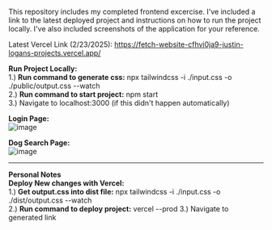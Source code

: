 This repository includes my completed frontend excercise. I've included a link to the latest deployed project and instructions on how to run the project locally. I've also included screenshots of the application for your reference.

Latest Vercel Link (2/23/2025): https://fetch-website-cfhvi0ja9-justin-logans-projects.vercel.app/

**Run Project Locally:** <br />
1.) **Run command to generate css:** npx tailwindcss -i ./input.css -o ./public/output.css --watch <br />
2.) **Run command to start project:** npm start <br />
3.) Navigate to localhost:3000 (if this didn't happen automatically) <br />

**Login Page:**<br />
![image](https://github.com/user-attachments/assets/cac75cdc-761c-4fd1-850f-452e096652da)

**Dog Search Page:**<br />
![image](https://github.com/user-attachments/assets/ebc5332a-e23f-4652-aa0b-b703786a468c)

________________________________________________________________
**Personal Notes**<br />
**Deploy New changes with Vercel:** <br />
1.) **Get output.css into dist file:** npx tailwindcss -i ./input.css -o ./dist/output.css --watch <br />
2.) **Run command to deploy project:** vercel --prod
3.) Navigate to generated link
